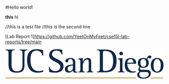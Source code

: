 #Hello world!

**this** hi

//this is a test file
//this is the second line

[Lab Report 1]https://github.com/YeetOnMyFeet/cse15l-lab-reports/tree/main

![Image](image.png)